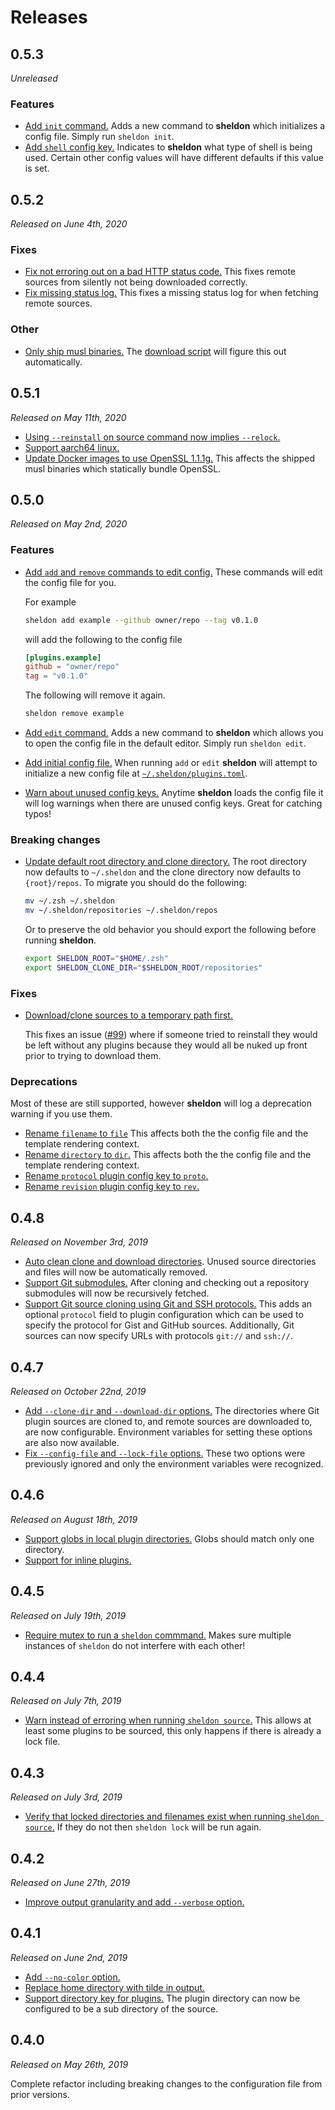 # Releases

## 0.5.3

*Unreleased*

### Features

- [Add `init` command.][131576d] Adds a new command to **sheldon** which
  initializes a config file. Simply run `sheldon init`.
- [Add `shell` config key.][ed872e9] Indicates to **sheldon** what type of shell
  is being used. Certain other config values will have different defaults if
  this value is set.

[131576d]: https://github.com/rossmacarthur/sheldon/commit/131576dfddc53ec76e87ce6ee64326ae119a383c
[ed872e9]: https://github.com/rossmacarthur/sheldon/commit/ed872e9ca6e7ca23569ed68bcdc09d43c6973374

## 0.5.2

*Released on June 4th, 2020*

### Fixes

- [Fix not erroring out on a bad HTTP status code.][4ae6432] This fixes remote
  sources from silently not being downloaded correctly.
- [Fix missing status log.][4ba5822] This fixes a missing status log for when
  fetching remote sources.

[4ae6432]: https://github.com/rossmacarthur/sheldon/commit/4ae64325fd8239dfb6e35f9efc05067c9c4a24d4
[4ba5822]: https://github.com/rossmacarthur/sheldon/commit/4ba58227be394e961d721804d7e6b02b882495ec

### Other

- [Only ship musl binaries.][3ef9d7a] The [download
  script](https://github.com/rossmacarthur/install) will figure this out
  automatically.

[3ef9d7a]: https://github.com/rossmacarthur/sheldon/commit/3ef9d7a7a8fd6b429e8405ba3e9ba7c621326543

## 0.5.1

*Released on May 11th, 2020*

- [Using `--reinstall` on source command now implies `--relock`.][081f940]
- [Support aarch64 linux.][eb6aaf4]
- [Update Docker images to use OpenSSL 1.1.1g.][4b14975] This affects the
  shipped musl binaries which statically bundle OpenSSL.

[081f940]: https://github.com/rossmacarthur/sheldon/commit/081f940bc75711d3a587673178c738dd9ad40258
[eb6aaf4]: https://github.com/rossmacarthur/sheldon/commit/eb6aaf49bacbccff00359ec86135d1f4050a6d35
[4b14975]: https://github.com/rossmacarthur/sheldon/commit/4b14975238412a9ae83fcc9a202586bd725b331b

## 0.5.0

*Released on May 2nd, 2020*

### Features

- [Add `add` and `remove` commands to edit config.](140d171) These commands will
  edit the config file for you.

  For example

  ```sh
  sheldon add example --github owner/repo --tag v0.1.0
  ```

  will add the following to the config file

  ```toml
  [plugins.example]
  github = "owner/repo"
  tag = "v0.1.0"
  ```

  The following will remove it again.

  ```sh
  sheldon remove example
  ```

- [Add `edit` command.](5b63843) Adds a new command to **sheldon** which allows
  you to open the config file in the default editor. Simply run `sheldon edit`.
- [Add initial config file.](75a39b3) When running `add` or `edit` **sheldon**
  will attempt to initialize a new config file at
  [`~/.sheldon/plugins.toml`](src/plugins.toml).
- [Warn about unused config keys.](11ff287) Anytime **sheldon** loads the config
  file it will log warnings when there are unused config keys. Great for
  catching typos!

[11ff287]: https://github.com/rossmacarthur/sheldon/commit/11ff2875e5ecb04851b435c3e95fecbe7e453a97
[75a39b3]: https://github.com/rossmacarthur/sheldon/commit/75a39b398bb2982ef77e44bf1269cbd6f762bf99
[5b63843]: https://github.com/rossmacarthur/sheldon/commit/5b6384370128d410e82153b52c398dcfd1f8422c
[140d171]: https://github.com/rossmacarthur/sheldon/commit/140d17142d5be2b0653f559612aebffbd3c39ce1

### Breaking changes

- [Update default root directory and clone directory.](1845483) The root
  directory now defaults to `~/.sheldon` and the clone directory now defaults to
  `{root}/repos`. To migrate you should do the following:

  ```sh
  mv ~/.zsh ~/.sheldon
  mv ~/.sheldon/repositories ~/.sheldon/repos
  ```

  Or to preserve the old behavior you should export the following before running
  **sheldon**.

  ```sh
  export SHELDON_ROOT="$HOME/.zsh"
  export SHELDON_CLONE_DIR="$SHELDON_ROOT/repositories"
  ```

### Fixes

- [Download/clone sources to a temporary path first.](7293cbf)

  This fixes an issue ([#99]) where if someone tried to reinstall they would be
  left without any plugins because they would all be nuked up front prior to
  trying to download them.

[#99]: https://github.com/rossmacarthur/sheldon/issues/99
[7293cbf]: https://github.com/rossmacarthur/sheldon/commit/7293cbf61240a40333ef139b6ac6e7ab173f0f97

### Deprecations

Most of these are still supported, however **sheldon** will log a deprecation
warning if you use them.

- [Rename `filename` to `file`](c62600a) This affects both the the config file
  and the template rendering context.
- [Rename `directory` to `dir`.](f8d5647) This affects both the the config file
  and the template rendering context.
- [Rename `protocol` plugin config key to `proto`.](ce4d8e2)
- [Rename `revision` plugin config key to `rev`.](92bb588)

[1845483]: https://github.com/rossmacarthur/sheldon/commit/18454834cb6f1b2b1ebf2ef52617449b58917f28
[c62600a]: https://github.com/rossmacarthur/sheldon/commit/c62600a46116457c4bd682e348af344c00709e67
[f8d5647]: https://github.com/rossmacarthur/sheldon/commit/f8d564770e5fac66d92511fdb404869f2cbb6f4f
[ce4d8e2]: https://github.com/rossmacarthur/sheldon/commit/ce4d8e29e19d52a7ab9d5c83b93cfe91b643a227
[92bb588]: https://github.com/rossmacarthur/sheldon/commit/92bb588612e58498fe668e0f7f4fa274b6f9cb11

## 0.4.8

*Released on November 3rd, 2019*

- [Auto clean clone and download directories][#87]. Unused source directories
  and files will now be automatically removed.
- [Support Git submodules.][#84] After cloning and checking out a repository
  submodules will now be recursively fetched.
- [Support Git source cloning using Git and SSH protocols.][#83] This adds an
  optional `protocol` field to plugin configuration which can be used to specify
  the protocol for Gist and GitHub sources. Additionally, Git sources can now
  specify URLs with protocols `git://` and `ssh://`.

[#87]: https://github.com/rossmacarthur/sheldon/pull/87
[#84]: https://github.com/rossmacarthur/sheldon/pull/84
[#83]: https://github.com/rossmacarthur/sheldon/pull/83

## 0.4.7

*Released on October 22nd, 2019*

- [Add `--clone-dir` and `--download-dir` options.][#76] The directories where
  Git plugin sources are cloned to, and remote sources are downloaded to, are
  now configurable. Environment variables for setting these options are also
  now available.
- [Fix `--config-file` and `--lock-file` options.][#72] These two options were
  previously ignored and only the environment variables were recognized.

[#76]: https://github.com/rossmacarthur/sheldon/pull/76
[#72]: https://github.com/rossmacarthur/sheldon/pull/72

## 0.4.6

*Released on August 18th, 2019*

- [Support globs in local plugin directories.][#66] Globs should match only one
  directory.
- [Support for inline plugins.][#65]

[#66]: https://github.com/rossmacarthur/sheldon/pull/66
[#65]: https://github.com/rossmacarthur/sheldon/pull/65

## 0.4.5

*Released on July 19th, 2019*

- [Require mutex to run a `sheldon` commmand.][#58] Makes sure multiple
  instances of `sheldon` do not interfere with each other!

[#58]: https://github.com/rossmacarthur/sheldon/pull/58

## 0.4.4

*Released on July 7th, 2019*

- [Warn instead of erroring when running `sheldon source`.][#54] This allows
  at least some plugins to be sourced, this only happens if there is already a
  lock file.

[#54]: https://github.com/rossmacarthur/sheldon/pull/54

## 0.4.3

*Released on July 3rd, 2019*

- [Verify that locked directories and filenames exist when running
  `sheldon source`.][#47] If they do not then `sheldon lock` will be run again.

[#47]: https://github.com/rossmacarthur/sheldon/pull/47

## 0.4.2

*Released on June 27th, 2019*

- [Improve output granularity and add `--verbose` option.][#44]

[#44]: https://github.com/rossmacarthur/sheldon/pull/44

## 0.4.1

*Released on June 2nd, 2019*

- [Add `--no-color` option.][#43]
- [Replace home directory with tilde in output.][#43]
- [Support directory key for plugins.][#42] The plugin directory can now be
  configured to be a sub directory of the source.

[#43]: https://github.com/rossmacarthur/sheldon/pull/43
[#42]: https://github.com/rossmacarthur/sheldon/pull/42

## 0.4.0

*Released on May 26th, 2019*

Complete refactor including breaking changes to the configuration file from
prior versions.
